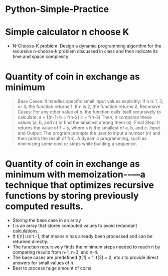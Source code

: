 # Python-Simple-Practice
# Simple calculator n choose K
* N-Choose-K problem:
Design a dynamic programming algorithm for the recursive n-choose-k problem discussed in class and then indicate its time and space complexity.
# Quantity of coin in exchange as minimum
> Base Cases: It handles specific small input values explicitly:
If n is 1, 3, or 4, the function returns 1.
If n is 2, the function returns 2.
> Recursive Cases:
For any other value of n, the function calls itself recursively to calculate:
a = f(n-1)
b = f(n-2)
c = f(n-3)
Then, it compares these values (a, b, and c) to find the smallest among them (s).
> Final Step:
It returns the value of 1 + s, where s is the smallest of a, b, and c.
> Input and Output:
The program prompts the user to input a number (n) and then prints the result of f(n).
> A dynamic programming, such as minimizing some cost or steps while building a sequence.
# Quantity of coin in exchange as minimum with memoization--—a technique that optimizes recursive functions by storing previously computed results.
* Storing the base case in an array
* t is an array that stores computed values to avoid redundant calculations.
* If t[n] isn't -1, that means n has already been processed and can be returned directly.
* The function recursively finds the minimum steps needed to reach n by comparing results from n-1, n-3, and n-4.
* The base cases are predefined (t[1] = 1, t[2] = 2, etc.) to provide direct answers for small values of n.
* Best to process huge amount of coins
